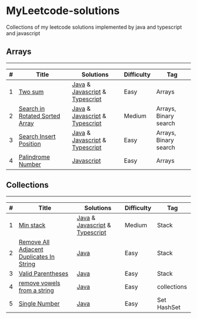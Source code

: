 # MyLeetcode-solutions
Collections of my leetcode solutions implemented by java and typescript and javascript


## Arrays
---------------------------------------------------------------------------------------



| # | Title | Solutions | Difficulty | Tag |
|---|-------|----------|------------|-----|
| 1 | [Two sum ](https://leetcode.com/problems/two-sum/)| [Java](./codes/Java/Leetcodes/src/main/TwoSum.java) & [Javascript](./codes/Javascript/Leetcodes/src/TwoSum.js) & [Typescript](./codes/Typescript/Leetcodes/src/TwoSum.ts)| Easy | Arrays |
| 2 | [Search in Rotated Sorted Array](https://leetcode.com/problems/search-in-rotated-sorted-array/) | [Java](./codes/Java/Leetcodes/src/main/Search%20in%20Rotated%20Sorted%20Array.java) & [Javascript](./codes/Javascript/Leetcodes/src/Search%20in%20Rotated%20Sorted%20Array.js) & [Typescript](./codes/Typescript/Leetcodes/src/Search%20in%20Rotated%20Sorted%20Array.ts) | Medium | Arrays, Binary search |
| 3 | [Search Insert Position](https://leetcode.com/problems/search-insert-position/) | [Java](./codes/Java/Leetcodes/src/main/Search%20Insert%20Position.java) & [Javascript](./codes/Javascript/Leetcodes/src/Search%20Insert%20Position.js) & [Typescript](./codes/Typescript/Leetcodes/src/Search%20Insert%20Position.ts)| Easy | Arrays, Binary search |
| 4 | [Palindrome Number](https://leetcode.com/problems/palindrome-number/description/) | [Javascript](./codes/Javascript/Leetcodes/src/Palindrome%20Number.js)| Easy | Arrays|

## Collections 
---------------------------------------------------------------------------------------
| # | Title | Solutions | Difficulty | Tag |
|---|-------|----------|------------|-----|
| 1 | [Min stack ](https://leetcode.com/problems/min-stack/)| [Java](./codes/Java/Leetcodes/src/main/Min%20Stack.java) & [Javascript](./codes/Javascript/Leetcodes/src/Min%20Stack.js) & [Typescript](./codes/Typescript/Leetcodes/src/Min%20stack.ts)| Medium | Stack |
| 2 | [Remove All Adjacent Duplicates In String](https://leetcode.com/problems/remove-all-adjacent-duplicates-in-string/description/)| [Java](./codes/Java/Leetcodes/src/main/Remove%20All%20Adjacent%20Duplicates%20In%20String.java) | Easy | Stack |
| 3 | [Valid Parentheses](https://leetcode.com/problems/valid-parentheses/description/)| [Java](./codes/Java/Leetcodes/src/main/Valid%20Parentheses.java) | Easy | Stack |
| 4 | [remove vowels from a string](https://leetcode.com/problems/remove-vowels-from-a-string/)| [Java](./codes/Java/Leetcodes/src/main/Remove%20All%20Adjacent%20Duplicates%20In%20String.java) | Easy | collections  |
| 5 | [Single Number](https://leetcode.com/problems/single-number/submissions/879923589/)| [Java](./codes/Java/Leetcodes/src/main/Single%20Number.java) | Easy | Set HashSet  |